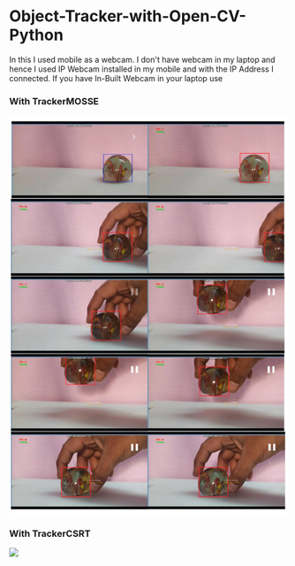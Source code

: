 # Object-Tracker-with-Open-CV-Python
In this I used mobile as a webcam. I don't have webcam in my laptop and hence I used IP Webcam installed in my mobile and with the IP Address I connected.
If you have In-Built Webcam in your laptop use 
### With TrackerMOSSE
![](https://github.com/ganeshkumarofficial/Object-Tracker-with-Open-CV-Python/blob/master/Doc1-page-001.jpg?raw=true)
### With TrackerCSRT
![](https://github.com/ganeshkumarofficial/Object-Tracker-with-Open-CV-Python/blob/master/Doc1-page-002.jpg?raw=true)
